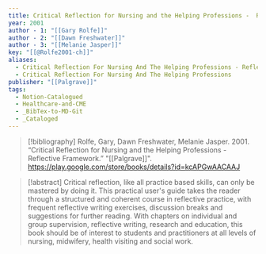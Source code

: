 ```yaml
---
title: Critical Reflection for Nursing and the Helping Professions -  Reflective Framework
year: 2001
author - 1: "[[Gary Rolfe]]"
author - 2: "[[Dawn Freshwater]]"
author - 3: "[[Melanie Jasper]]"
key: "[[@Rolfe2001-ch]]"
aliases:
  - Critical Reflection For Nursing And The Helping Professions - Reflective Framework
  - Critical Reflection For Nursing And The Helping Professions
publisher: "[[Palgrave]]"
tags:
  - Notion-Catalogued
  - Healthcare-and-CME
  - _BibTex-to-MD-Git
  - _Cataloged
---
```


> [!bibliography]
> Rolfe, Gary, Dawn Freshwater, Melanie Jasper. 2001. “Critical Reflection for Nursing and the Helping Professions -  Reflective Framework.” "[[Palgrave]]". https://play.google.com/store/books/details?id=kcAPGwAACAAJ

> [!abstract]
> Critical reflection, like all practice based skills, can only be mastered by doing it. This practical user's guide takes the reader through a structured and coherent course in reflective practice, with frequent reflective writing exercises, discussion breaks and suggestions for further reading. With chapters on individual and group supervision, reflective writing, research and education, this book should be of interest to students and practitioners at all levels of nursing, midwifery, health visiting and social work.